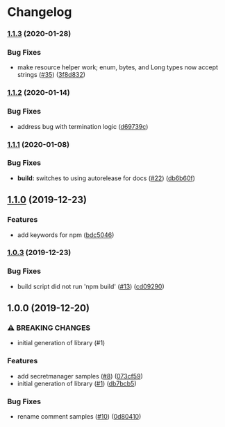 # Changelog

### [1.1.3](https://www.github.com/googleapis/nodejs-secret-manager/compare/v1.1.2...v1.1.3) (2020-01-28)


### Bug Fixes

* make resource helper work; enum, bytes, and Long types now accept strings ([#35](https://www.github.com/googleapis/nodejs-secret-manager/issues/35)) ([3f8d832](https://www.github.com/googleapis/nodejs-secret-manager/commit/3f8d8325b118273f6d07bbdf4353a04ff041a6c6))

### [1.1.2](https://www.github.com/googleapis/nodejs-secret-manager/compare/v1.1.1...v1.1.2) (2020-01-14)


### Bug Fixes

* address bug with termination logic ([d69739c](https://www.github.com/googleapis/nodejs-secret-manager/commit/d69739cdec025e49f944b9474b85d46ee4addf67))

### [1.1.1](https://www.github.com/googleapis/nodejs-secret-manager/compare/v1.1.0...v1.1.1) (2020-01-08)


### Bug Fixes

* **build:** switches to using autorelease for docs ([#22](https://www.github.com/googleapis/nodejs-secret-manager/issues/22)) ([db6b60f](https://www.github.com/googleapis/nodejs-secret-manager/commit/db6b60f9ea92be1e36413b4f31428231639e5431))

## [1.1.0](https://www.github.com/googleapis/nodejs-secret-manager/compare/v1.0.3...v1.1.0) (2019-12-23)

### Features

* add keywords for npm ([bdc5046](https://www.github.com/googleapis/nodejs-secret-manager/commit/bdc5046eb4aa0c9c46487be013706d01de4ad876))


### [1.0.3](https://www.github.com/googleapis/nodejs-secret-manager/compare/v1.0.0...v1.0.3) (2019-12-23)


### Bug Fixes

* build script did not run 'npm build' ([#13](https://www.github.com/googleapis/nodejs-secret-manager/issues/13)) ([cd09290](https://www.github.com/googleapis/nodejs-secret-manager/commit/cd0929078539225254cf481bd17c3b02a691d6e3))

## 1.0.0 (2019-12-20)


### ⚠ BREAKING CHANGES

* initial generation of library (#1)

### Features

* add secretmanager samples ([#8](https://www.github.com/googleapis/nodejs-secret-manager/issues/8)) ([073cf59](https://www.github.com/googleapis/nodejs-secret-manager/commit/073cf5919d43a54cf3407700c405b5b7bf73c19d))
* initial generation of library ([#1](https://www.github.com/googleapis/nodejs-secret-manager/issues/1)) ([db7bcb5](https://www.github.com/googleapis/nodejs-secret-manager/commit/db7bcb59171f5591cce8d9a6638b9217ed6996ab))


### Bug Fixes

* rename comment samples ([#10](https://www.github.com/googleapis/nodejs-secret-manager/issues/10)) ([0d80410](https://www.github.com/googleapis/nodejs-secret-manager/commit/0d804100c320350420f2de318bb0f49e4fd366ae))
